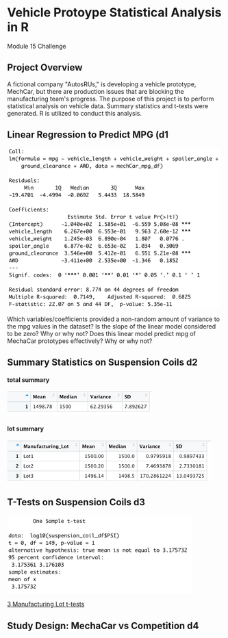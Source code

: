 # Vehicle Protoype Statistical Analysis in R
Module 15 Challenge 

## Project Overview
A fictional company "AutosRUs," is developing a vehicle prototype, MechCar, but there are production issues that are blocking the manufacturing team's progress. The purpose of this project is to perform statistical analysis on vehicle data.  Summary statistics and t-tests were generated. R is utilized to conduct this analysis. 

## Linear Regression to Predict MPG (d1

![fig2](https://github.com/retroxsky06/MechaCar_Statistical_Analysis/blob/main/images/d1_summary_pvalues_r2.png)


Which variables/coefficients provided a non-random amount of variance to the mpg values in the dataset?
Is the slope of the linear model considered to be zero? Why or why not?
Does this linear model predict mpg of MechaCar prototypes effectively? Why or why not?

## Summary Statistics on Suspension Coils d2


#### total summary
![fig3](https://github.com/retroxsky06/MechaCar_Statistical_Analysis/blob/main/images/d2_total_summary.png)

#### lot summary
![fig4](https://github.com/retroxsky06/MechaCar_Statistical_Analysis/blob/main/images/d2_lot_summary.png)



## T-Tests on Suspension Coils d3

![fig5](https://github.com/retroxsky06/MechaCar_Statistical_Analysis/blob/main/images/d3_t_test.png)

[3 Manufacturing Lot t-tests](https://github.com/retroxsky06/MechaCar_Statistical_Analysis/blob/main/images/d3_lot_t_tests.png)

## Study Design: MechaCar vs Competition d4
